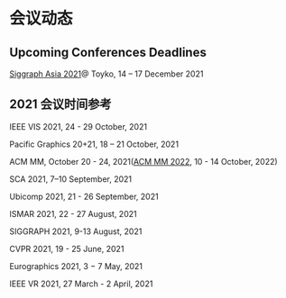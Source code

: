 # 会议动态

## Upcoming Conferences Deadlines

[Siggraph Asia 2021][1]@ Toyko, 14 – 17 December 2021


## 2021 会议时间参考

IEEE VIS 2021, 24 - 29 October, 2021

Pacific Graphics 20+21, 18 – 21 October, 2021  

ACM MM, October 20 - 24, 2021([ACM MM 2022][2], 10 - 14 October, 2022)

SCA 2021, 7–10 September, 2021

Ubicomp 2021, 21 - 26 September, 2021

ISMAR 2021, 22 - 27 August, 2021

SIGGRAPH 2021, 9-13  August, 2021

CVPR 2021, 19 - 25 June, 2021

Eurographics 2021, 3 − 7 May, 2021

IEEE VR 2021, 27 March - 2 April, 2021

[1]: https://sa2021.siggraph.org/en/

[2]: https://2022.acmmm.org/
